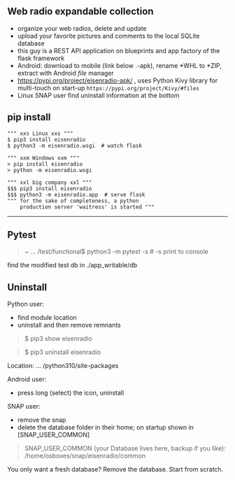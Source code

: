 Web radio expandable collection
---
 * organize your web radios, delete and update 
 * upload your favorite pictures and comments to the local SQLite database
 * this guy is a REST API application on blueprints and app factory of the flask framework
 * Android: download to mobile (link below .-apk), rename *WHL to *ZIP, extract with Android _file_ manager
 * https://pypi.org/project/eisenradio-apk/ , uses Python Kivy library for multi-touch on start-up `https://pypi.org/project/Kivy/#files`
 * Linux SNAP user find uninstall information at the bottom
 
pip install
-
	""" xxs Linux xxs """
    $ pip3 install eisenradio
    $ python3 -m eisenradio.wsgi  # watch flask

    """ xxm Windows xxm """
    > pip install eisenradio
    > python -m eisenradio.wsgi

    """ xxl big company xxl """
    $$$ pip3 install eisenradio
    $$$ python3 -m eisenradio.app  # serve flask
    """ for the sake of completeness, a python
        production server 'waitress' is started """
---
Pytest
---
> ~ ... /test/functional$ python3 -m pytest -s    # -s print to console

find the modified test db in ./app_writable/db

Uninstall
---
Python user:

* find module location
* uninstall and then remove remnants

>$ pip3 show eisenradio

>$ pip3 uninstall eisenradio

Location: ... /python310/site-packages

Android user:
* press long (select) the icon, uninstall



SNAP user:

* remove the snap
* delete the database folder in their home; on startup shown in [SNAP_USER_COMMON] 
>SNAP_USER_COMMON (your Database lives here, backup if you like): /home/osboxes/snap/eisenradio/common

You only want a fresh database? Remove the database. Start from scratch.